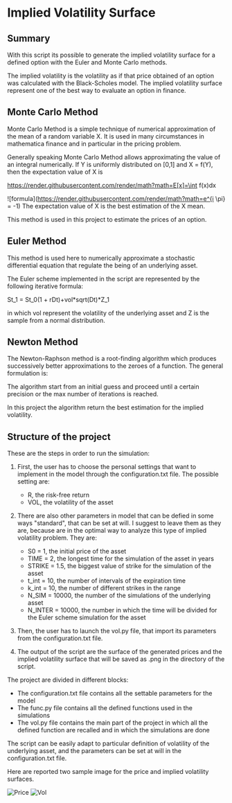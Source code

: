 # Implied Volatility Surface

## Summary
With this script its possible to generate the implied volatility surface for a defined option with the Euler and Monte Carlo methods.

The implied volatility is the volatility as if that price obtained of an option was calculated with the Black-Scholes model.
The implied volatility surface represent one of the best way to evaluate an option in finance.

## Monte Carlo Method
Monte Carlo Method is a simple technique of numerical approximation of the mean of a random variable X. It is used in many circumstances in mathematica finance and in particular in the pricing problem.

Generally speaking Monte Carlo Method allows approximating the value of an integral numerically. If Y is uniformly distributed on [0,1] and X = f(Y), then the expectation value of X is

https://render.githubusercontent.com/render/math?math=E[x]=\int f(x)dx


![formula](https://render.githubusercontent.com/render/math?math=e^{i \pi} = -1)
The expectation value of X is the best estimation of the X mean.

This method is used in this project to estimate the prices of an option.

## Euler Method
This method is used here to numerically approximate a stochastic differential equation that regulate the being of an underlying asset.

The Euler scheme implemented in the script are represented by the following iterative formula:

St_1 = St_0(1 + rDt)+vol*sqrt(Dt)*Z_1

in which vol represent the volatility of the underlying asset and Z is the sample from a normal distribution.

## Newton Method

The Newton-Raphson method is a root-finding algorithm which produces successively better approximations to the zeroes of a function.
The general formulation is:

The algorithm start from an initial guess and proceed until a certain precision or the max number of iterations is reached.

In this project the algorithm return the best estimation for the implied volatility.

## Structure of the project
These are the steps in order to run the simulation:

1. First, the user has to choose the personal settings that want to implement in the model through the configuration.txt file. The possible setting are:
     - R, the risk-free return
     - VOL, the volatility of the asset

2. There are also other parameters in model that can be defied in some ways "standard", that can be set at will. I suggest to leave them as they are, because are in the optimal way to analyze this type of implied volatility problem. They are:
     - S0 = 1, the initial price of the asset
     - TIME = 2, the longest time for the simulation of the asset in years
     - STRIKE = 1.5, the biggest value of strike for the simulation of the asset
     - t_int = 10, the number of intervals of the expiration time
     - k_int = 10, the number of different strikes in the range  
     - N_SIM = 10000, the number of the simulations of the underlying asset
     - N_INTER = 10000, the number in which the time will be divided for the Euler scheme simulation for the asset

3. Then, the user has to launch the vol.py file, that import its parameters from the configuration.txt file.

4. The output of the script are the surface of the generated prices and the implied volatility surface that will be saved as .png in the directory of the script.


The project are divided in different blocks:
- The configuration.txt file contains all the settable parameters for the model
- The func.py file contains all the defined functions used in the simulations
- The vol.py file contains the main part of the project in which all the defined function are recalled and in which the simulations are done

The script can be easily adapt to particular definition of volatility of the underlying asset, and the parameters can be set at will in the configuration.txt file.

Here are reported two sample image for the price and implied volatility surfaces.

![Price](https://user-images.githubusercontent.com/79851638/150512253-9290aa0c-680a-4824-888c-92f5361bf8e5.png)
![Vol](https://user-images.githubusercontent.com/79851638/150512261-33bc6a25-1a81-49e8-8972-0bddfd6177d4.png)
